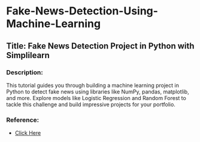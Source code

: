# Fake-News-Detection-Using-Machine-Learning

## **Title:** Fake News Detection Project in Python with Simplilearn
### Description: 

This tutorial guides you through building a machine learning project in Python to detect fake news using libraries like NumPy, pandas, matplotlib, and more. Explore models like Logistic Regression and Random Forest to tackle this challenge and build impressive projects for your portfolio.

### Reference:
* [Click Here](https://www.youtube.com/watch?v=U6ieiJAhXQ4)
